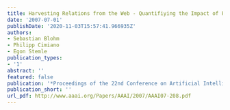 ```yaml
---
title: Harvesting Relations from the Web - Quantifiying the Impact of Filtering Functions
date: '2007-07-01'
publishDate: '2020-11-03T15:57:41.966935Z'
authors:
- Sebastian Blohm
- Philipp Cimiano
- Egon Stemle
publication_types:
- '1'
abstract: ''
featured: false
publication: '*Proceedings of the 22nd Conference on Artificial Intelligence (AAAI-07)*'
publication_short: ''
url_pdf: http://www.aaai.org/Papers/AAAI/2007/AAAI07-208.pdf
---
```


